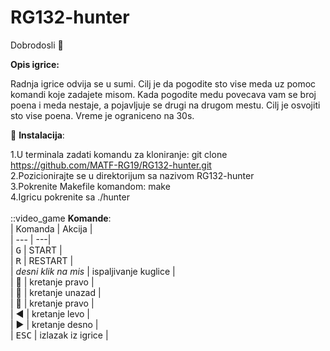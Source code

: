 # RG132-hunter

Dobrodosli :bear:

**Opis igrice:**

Radnja igrice odvija se u sumi. Cilj je da pogodite sto vise meda uz pomoc komandi koje zadajete misom. Kada pogodite medu povecava vam se broj poena i meda nestaje, a pojavljuje se drugi na drugom mestu. Cilj je osvojiti sto vise poena. Vreme je ograniceno na 30s.

:wrench: **Instalacija**:

1.U terminala zadati komandu za kloniranje: git clone https://github.com/MATF-RG19/RG132-hunter.git<br/>
2.Pozicionirajte se u direktorijum sa nazivom RG132-hunter<br/>
3.Pokrenite Makefile komandom: make<br/>
4.Igricu pokrenite sa ./hunter<br/>
<br/>
::video_game **Komande**:<br/>
| Komanda | Akcija |<br/>
| --- | ---|<br/>
| <kbd>G</kbd>  | START |<br/>
| <kbd>R</kbd>  | RESTART |<br/>
| <em>desni klik na mis</em>  | ispaljivanje kuglice | <br/>
| :arrow_up_small:  |	kretanje pravo |<br/>
| :arrow_down_small:  |	kretanje unazad |<br/>
| :arrow_up_small:  |	kretanje pravo |<br/>
| :arrow_backward:  |	kretanje levo |<br/>
| :arrow_forward: | kretanje desno |<br/>
| <kbd>ESC</kbd>  | izlazak iz igrice |<br/>
